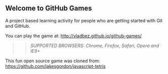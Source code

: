 ## Welcome to GitHub Games

A project based learning activity for people who are getting started with Git and GitHub.

You can play the game at: http://vladbez.github.io/github-games/

>> _*SUPPORTED BROWSERS*: Chrome, Firefox, Safari, Opera and IE9+_

This fun open source game was cloned from: https://github.com/jakesgordon/javascript-tetris
